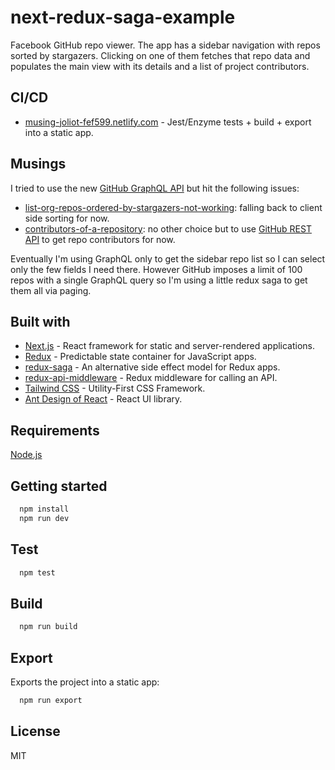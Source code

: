 # next-redux-saga-example

Facebook GitHub repo viewer. The app has a sidebar navigation with repos sorted by stargazers. Clicking on one of them fetches that repo data and populates the main view with its details and a list of project contributors.

## CI/CD

- [musing-joliot-fef599.netlify.com](https://musing-joliot-fef599.netlify.com/) - Jest/Enzyme tests + build + export into a static app.

## Musings

I tried to use the new [GitHub GraphQL API](https://developer.github.com/v4/) but hit the following issues:

- [list-org-repos-ordered-by-stargazers-not-working](https://platform.github.community/t/list-org-repos-ordered-by-stargazers-not-working/7505): falling back to client side sorting for now.
- [contributors-of-a-repository](https://platform.github.community/t/contributors-of-a-repository/3680/11): no other choice but to use [GitHub REST API](https://developer.github.com/v3/) to get repo contributors for now.

Eventually I'm using GraphQL only to get the sidebar repo list so I can select only the few fields I need there. However GitHub imposes a limit of 100 repos with a single GraphQL query so I'm using a little redux saga to get them all via paging.

## Built with

- [Next.js](https://nextjs.org/) - React framework for static and server-rendered applications.
- [Redux](https://redux.js.org/) - Predictable state container for JavaScript apps.
- [redux-saga](https://github.com/redux-saga/redux-saga) - An alternative side effect model for Redux apps.
- [redux-api-middleware](https://github.com/agraboso/redux-api-middleware) - Redux middleware for calling an API.
- [Tailwind CSS](https://tailwindcss.com/) - Utility-First CSS Framework.
- [Ant Design of React](https://ant.design/docs/react/introduce) - React UI library.

## Requirements

[Node.js](https://nodejs.org/en/)

## Getting started

```bash
  npm install
  npm run dev
```

## Test

```bash
  npm test
```

## Build

```bash
  npm run build
```

## Export

Exports the project into a static app:

```bash
  npm run export
```

## License

MIT
